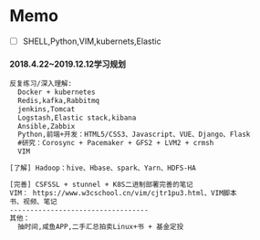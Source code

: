 
# Memo

- [ ] SHELL,Python,VIM,kubernets,Elastic

#### 2018.4.22~2019.12.12学习规划
```txt
反复练习/深入理解:
  Docker + kubernetes 
  Redis,kafka,Rabbitmq
  jenkins,Tomcat
  Logstash,Elastic stack,kibana
  Ansible,Zabbix
  Python,前端+开发：HTML5/CSS3、Javascript、VUE、Django、Flask
  #研究：Corosync + Pacemaker + GFS2 + LVM2 + crmsh
  VIM

[了解] Hadoop：hive、Hbase、spark、Yarn、HDFS-HA

[完善] CSFSSL + stunnel + K8S二进制部署完善的笔记
VIM： https://www.w3cschool.cn/vim/cjtr1pu3.html、VIM脚本
书、视频、笔记
----------------------------------
其他：
  抽时间,咸鱼APP,二手汇总拍卖Linux+书 + 基金定投
```
